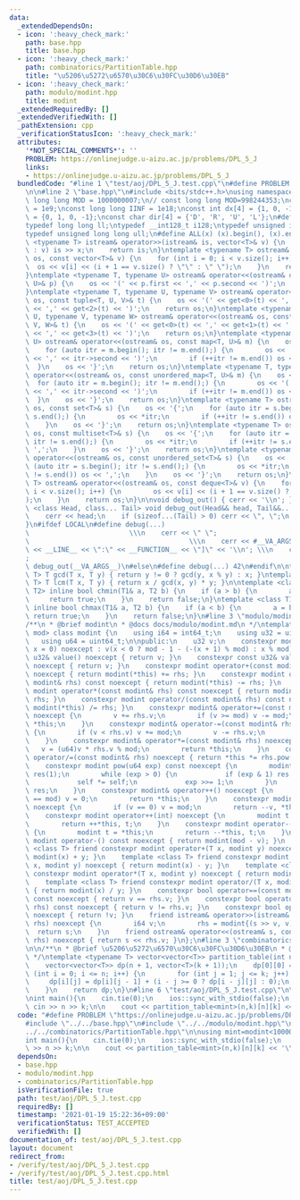 ```yaml
---
data:
  _extendedDependsOn:
  - icon: ':heavy_check_mark:'
    path: base.hpp
    title: base.hpp
  - icon: ':heavy_check_mark:'
    path: combinatorics/PartitionTable.hpp
    title: "\u5206\u5272\u6570\u30C6\u30FC\u30D6\u30EB"
  - icon: ':heavy_check_mark:'
    path: modulo/modint.hpp
    title: modint
  _extendedRequiredBy: []
  _extendedVerifiedWith: []
  _pathExtension: cpp
  _verificationStatusIcon: ':heavy_check_mark:'
  attributes:
    '*NOT_SPECIAL_COMMENTS*': ''
    PROBLEM: https://onlinejudge.u-aizu.ac.jp/problems/DPL_5_J
    links:
    - https://onlinejudge.u-aizu.ac.jp/problems/DPL_5_J
  bundledCode: "#line 1 \"test/aoj/DPL_5_J.test.cpp\"\n#define PROBLEM \"https://onlinejudge.u-aizu.ac.jp/problems/DPL_5_J\"\
    \n\n#line 2 \"base.hpp\"\n#include <bits/stdc++.h>\nusing namespace std;\nconst\
    \ long long MOD = 1000000007;\n// const long long MOD=998244353;\nconst int INF\
    \ = 1e9;\nconst long long IINF = 1e18;\nconst int dx[4] = {1, 0, -1, 0}, dy[4]\
    \ = {0, 1, 0, -1};\nconst char dir[4] = {'D', 'R', 'U', 'L'};\n#define LOCAL\n\
    typedef long long ll;\ntypedef __int128_t i128;\ntypedef unsigned int uint;\n\
    typedef unsigned long long ull;\n#define ALL(x) (x).begin(), (x).end()\n\ntemplate\
    \ <typename T> istream& operator>>(istream& is, vector<T>& v) {\n    for (T& x\
    \ : v) is >> x;\n    return is;\n}\ntemplate <typename T> ostream& operator<<(ostream&\
    \ os, const vector<T>& v) {\n    for (int i = 0; i < v.size(); i++) {\n      \
    \  os << v[i] << (i + 1 == v.size() ? \"\" : \" \");\n    }\n    return os;\n\
    }\ntemplate <typename T, typename U> ostream& operator<<(ostream& os, const pair<T,\
    \ U>& p) {\n    os << '(' << p.first << ',' << p.second << ')';\n    return os;\n\
    }\ntemplate <typename T, typename U, typename V> ostream& operator<<(ostream&\
    \ os, const tuple<T, U, V>& t) {\n    os << '(' << get<0>(t) << ',' << get<1>(t)\
    \ << ',' << get<2>(t) << ')';\n    return os;\n}\ntemplate <typename T, typename\
    \ U, typename V, typename W> ostream& operator<<(ostream& os, const tuple<T, U,\
    \ V, W>& t) {\n    os << '(' << get<0>(t) << ',' << get<1>(t) << ',' << get<2>(t)\
    \ << ',' << get<3>(t) << ')';\n    return os;\n}\ntemplate <typename T, typename\
    \ U> ostream& operator<<(ostream& os, const map<T, U>& m) {\n    os << '{';\n\
    \    for (auto itr = m.begin(); itr != m.end();) {\n        os << '(' << itr->first\
    \ << ',' << itr->second << ')';\n        if (++itr != m.end()) os << ',';\n  \
    \  }\n    os << '}';\n    return os;\n}\ntemplate <typename T, typename U> ostream&\
    \ operator<<(ostream& os, const unordered_map<T, U>& m) {\n    os << '{';\n  \
    \  for (auto itr = m.begin(); itr != m.end();) {\n        os << '(' << itr->first\
    \ << ',' << itr->second << ')';\n        if (++itr != m.end()) os << ',';\n  \
    \  }\n    os << '}';\n    return os;\n}\ntemplate <typename T> ostream& operator<<(ostream&\
    \ os, const set<T>& s) {\n    os << '{';\n    for (auto itr = s.begin(); itr !=\
    \ s.end();) {\n        os << *itr;\n        if (++itr != s.end()) os << ',';\n\
    \    }\n    os << '}';\n    return os;\n}\ntemplate <typename T> ostream& operator<<(ostream&\
    \ os, const multiset<T>& s) {\n    os << '{';\n    for (auto itr = s.begin();\
    \ itr != s.end();) {\n        os << *itr;\n        if (++itr != s.end()) os <<\
    \ ',';\n    }\n    os << '}';\n    return os;\n}\ntemplate <typename T> ostream&\
    \ operator<<(ostream& os, const unordered_set<T>& s) {\n    os << '{';\n    for\
    \ (auto itr = s.begin(); itr != s.end();) {\n        os << *itr;\n        if (++itr\
    \ != s.end()) os << ',';\n    }\n    os << '}';\n    return os;\n}\ntemplate <typename\
    \ T> ostream& operator<<(ostream& os, const deque<T>& v) {\n    for (int i = 0;\
    \ i < v.size(); i++) {\n        os << v[i] << (i + 1 == v.size() ? \"\" : \" \"\
    );\n    }\n    return os;\n}\n\nvoid debug_out() { cerr << '\\n'; }\ntemplate\
    \ <class Head, class... Tail> void debug_out(Head&& head, Tail&&... tail) {\n\
    \    cerr << head;\n    if (sizeof...(Tail) > 0) cerr << \", \";\n    debug_out(move(tail)...);\n\
    }\n#ifdef LOCAL\n#define debug(...)                                          \
    \                         \\\n    cerr << \" \";                             \
    \                                        \\\n    cerr << #__VA_ARGS__ << \" :[\"\
    \ << __LINE__ << \":\" << __FUNCTION__ << \"]\" << '\\n'; \\\n    cerr << \" \"\
    ;                                                                     \\\n   \
    \ debug_out(__VA_ARGS__)\n#else\n#define debug(...) 42\n#endif\n\ntemplate <typename\
    \ T> T gcd(T x, T y) { return y != 0 ? gcd(y, x % y) : x; }\ntemplate <typename\
    \ T> T lcm(T x, T y) { return x / gcd(x, y) * y; }\n\ntemplate <class T1, class\
    \ T2> inline bool chmin(T1& a, T2 b) {\n    if (a > b) {\n        a = b;\n   \
    \     return true;\n    }\n    return false;\n}\ntemplate <class T1, class T2>\
    \ inline bool chmax(T1& a, T2 b) {\n    if (a < b) {\n        a = b;\n       \
    \ return true;\n    }\n    return false;\n}\n#line 3 \"modulo/modint.hpp\"\n\n\
    /**\n * @brief modint\n * @docs docs/modulo/modint.md\n */\ntemplate <uint32_t\
    \ mod> class modint {\n    using i64 = int64_t;\n    using u32 = uint32_t;\n \
    \   using u64 = uint64_t;\n\npublic:\n    u32 v;\n    constexpr modint(const i64\
    \ x = 0) noexcept : v(x < 0 ? mod - 1 - (-(x + 1) % mod) : x % mod) {}\n    constexpr\
    \ u32& value() noexcept { return v; }\n    constexpr const u32& value() const\
    \ noexcept { return v; }\n    constexpr modint operator+(const modint& rhs) const\
    \ noexcept { return modint(*this) += rhs; }\n    constexpr modint operator-(const\
    \ modint& rhs) const noexcept { return modint(*this) -= rhs; }\n    constexpr\
    \ modint operator*(const modint& rhs) const noexcept { return modint(*this) *=\
    \ rhs; }\n    constexpr modint operator/(const modint& rhs) const noexcept { return\
    \ modint(*this) /= rhs; }\n    constexpr modint& operator+=(const modint& rhs)\
    \ noexcept {\n        v += rhs.v;\n        if (v >= mod) v -= mod;\n        return\
    \ *this;\n    }\n    constexpr modint& operator-=(const modint& rhs) noexcept\
    \ {\n        if (v < rhs.v) v += mod;\n        v -= rhs.v;\n        return *this;\n\
    \    }\n    constexpr modint& operator*=(const modint& rhs) noexcept {\n     \
    \   v = (u64)v * rhs.v % mod;\n        return *this;\n    }\n    constexpr modint&\
    \ operator/=(const modint& rhs) noexcept { return *this *= rhs.pow(mod - 2); }\n\
    \    constexpr modint pow(u64 exp) const noexcept {\n        modint self(*this),\
    \ res(1);\n        while (exp > 0) {\n            if (exp & 1) res *= self;\n\
    \            self *= self;\n            exp >>= 1;\n        }\n        return\
    \ res;\n    }\n    constexpr modint& operator++() noexcept {\n        if (++v\
    \ == mod) v = 0;\n        return *this;\n    }\n    constexpr modint& operator--()\
    \ noexcept {\n        if (v == 0) v = mod;\n        return --v, *this;\n    }\n\
    \    constexpr modint operator++(int) noexcept {\n        modint t = *this;\n\
    \        return ++*this, t;\n    }\n    constexpr modint operator--(int) noexcept\
    \ {\n        modint t = *this;\n        return --*this, t;\n    }\n    constexpr\
    \ modint operator-() const noexcept { return modint(mod - v); }\n    template\
    \ <class T> friend constexpr modint operator+(T x, modint y) noexcept { return\
    \ modint(x) + y; }\n    template <class T> friend constexpr modint operator-(T\
    \ x, modint y) noexcept { return modint(x) - y; }\n    template <class T> friend\
    \ constexpr modint operator*(T x, modint y) noexcept { return modint(x) * y; }\n\
    \    template <class T> friend constexpr modint operator/(T x, modint y) noexcept\
    \ { return modint(x) / y; }\n    constexpr bool operator==(const modint& rhs)\
    \ const noexcept { return v == rhs.v; }\n    constexpr bool operator!=(const modint&\
    \ rhs) const noexcept { return v != rhs.v; }\n    constexpr bool operator!() const\
    \ noexcept { return !v; }\n    friend istream& operator>>(istream& s, modint&\
    \ rhs) noexcept {\n        i64 v;\n        rhs = modint{(s >> v, v)};\n      \
    \  return s;\n    }\n    friend ostream& operator<<(ostream& s, const modint&\
    \ rhs) noexcept { return s << rhs.v; }\n};\n#line 3 \"combinatorics/PartitionTable.hpp\"\
    \n\n/**\n * @brief \u5206\u5272\u6570\u30C6\u30FC\u30D6\u30EB\n * @docs docs/combinatorics/PartitionTable.md\n\
    \ */\ntemplate <typename T> vector<vector<T>> partition_table(int n, int k) {\n\
    \    vector<vector<T>> dp(n + 1, vector<T>(k + 1));\n    dp[0][0] = 1;\n    for\
    \ (int i = 0; i <= n; i++) {\n        for (int j = 1; j <= k; j++) {\n       \
    \     dp[i][j] = dp[i][j - 1] + (i - j >= 0 ? dp[i - j][j] : 0);\n        }\n\
    \    }\n    return dp;\n}\n#line 6 \"test/aoj/DPL_5_J.test.cpp\"\n\nusing mint=modint<1000000007>;\n\
    \nint main(){\n    cin.tie(0);\n    ios::sync_with_stdio(false);\n    int n,k;\
    \ cin >> n >> k;\n\n    cout << partition_table<mint>(n,k)[n][k] << '\\n';\n}\n"
  code: "#define PROBLEM \"https://onlinejudge.u-aizu.ac.jp/problems/DPL_5_J\"\n\n\
    #include \"../../base.hpp\"\n#include \"../../modulo/modint.hpp\"\n#include \"\
    ../../combinatorics/PartitionTable.hpp\"\n\nusing mint=modint<1000000007>;\n\n\
    int main(){\n    cin.tie(0);\n    ios::sync_with_stdio(false);\n    int n,k; cin\
    \ >> n >> k;\n\n    cout << partition_table<mint>(n,k)[n][k] << '\\n';\n}"
  dependsOn:
  - base.hpp
  - modulo/modint.hpp
  - combinatorics/PartitionTable.hpp
  isVerificationFile: true
  path: test/aoj/DPL_5_J.test.cpp
  requiredBy: []
  timestamp: '2021-01-19 15:22:36+09:00'
  verificationStatus: TEST_ACCEPTED
  verifiedWith: []
documentation_of: test/aoj/DPL_5_J.test.cpp
layout: document
redirect_from:
- /verify/test/aoj/DPL_5_J.test.cpp
- /verify/test/aoj/DPL_5_J.test.cpp.html
title: test/aoj/DPL_5_J.test.cpp
---
```

